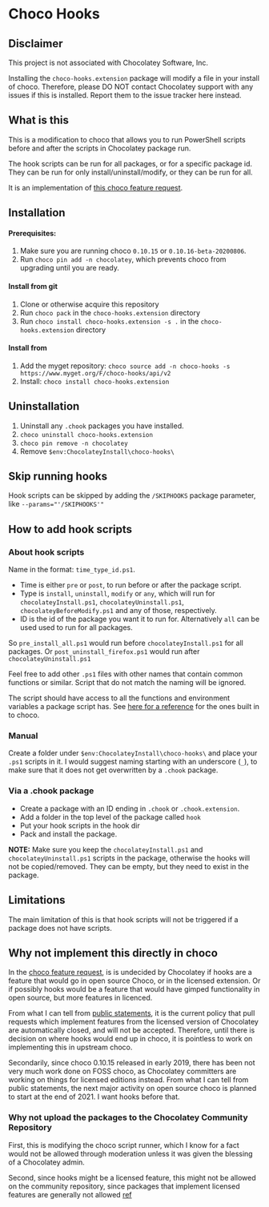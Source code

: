 # Choco Hooks

## Disclaimer

This project is not associated with Chocolatey Software, Inc.

Installing the `choco-hooks.extension` package will modify a file in your install of choco. 
Therefore, please DO NOT contact Chocolatey support with any issues if this is installed. 
Report them to the issue tracker here instead.

## What is this

This is a modification to choco that allows you to run PowerShell scripts before and after the scripts in Chocolatey package run.

The hook scripts can be run for all packages, or for a specific package id. They can be run for only install/uninstall/modify, or they can be run for all.

It is an implementation of [this choco feature request](https://github.com/chocolatey/choco/issues/1185).

## Installation

#### Prerequisites:
1. Make sure you are running choco `0.10.15` or `0.10.16-beta-20200806`. 
2. Run `choco pin add -n chocolatey`, which prevents choco from upgrading until you are ready.

#### Install from git
1. Clone or otherwise acquire this repository 
2. Run `choco pack` in the `choco-hooks.extension` directory
3. Run `choco install choco-hooks.extension -s .` in the `choco-hooks.extension` directory

#### Install from <TODO>

1. Add the myget repository: `choco source add -n choco-hooks -s https://www.myget.org/F/choco-hooks/api/v2`
2. Install: `choco install choco-hooks.extension`

## Uninstallation

1. Uninstall any `.chook` packages you have installed.
2. `choco uninstall choco-hooks.extension`
3. `choco pin remove -n chocolatey`
4. Remove `$env:ChocolateyInstall\choco-hooks\`


## Skip running hooks

Hook scripts can be skipped by adding the `/SKIPHOOKS` package parameter, like `--params="'/SKIPHOOKS'"`

## How to add hook scripts

### About hook scripts

Name in the format: `time_type_id.ps1`. 

- Time is either `pre` or `post`, to run before or after the package script. 
- Type is `install`, `uninstall`, `modify` or `any`, which will run for `chocolateyInstall.ps1`, `chocolateyUninstall.ps1`, `chocolateyBeforeModify.ps1` and any of those, respectively.
- ID is the id of the package you want it to run for. Alternatively `all` can be used used to run for all packages.

So `pre_install_all.ps1` would run before `chocolateyInstall.ps1` for all packages. Or `post_uninstall_firefox.ps1` would run after `chocolateyUninstall.ps1` 

Feel free to add other `.ps1` files with other names that contain common functions or similar. Script that do not match the naming will be ignored.

The script should have access to all the functions and environment variables a package script has. See [here for a reference](https://docs.chocolatey.org/en-us/create/functions/) for the ones built in to choco.

### Manual

Create a folder under `$env:ChocolateyInstall\choco-hooks\` and place your `.ps1` scripts in it. 
I would suggest naming starting with an underscore (`_`), to make sure that it does not get overwritten by a `.chook` package.

### Via a .chook package

- Create a package with an ID ending in `.chook` or `.chook.extension`. 
- Add a folder in the top level of the package called `hook`
- Put your hook scripts in the hook dir
- Pack and install the package. 

**NOTE:** Make sure you keep the `chocolateyInstall.ps1` and `chocolateyUninstall.ps1` scripts in the package, otherwise the hooks will not be copied/removed. They can be empty, but they need to exist in the package.

## Limitations

The main limitation of this is that hook scripts will not be triggered if a package does not have scripts.

## Why not implement this directly in choco

In the [choco feature request](https://github.com/chocolatey/choco/issues/1185), is is undecided by Chocolatey if hooks are a feature that would go in open source Choco, or in the licensed extension. 
Or if possibly hooks would be a feature that would have gimped functionality in open source, but more features in licenced.

From what I can tell from [public statements](https://web.archive.org/web/20210323165032/https://github.com/chocolatey/choco/issues/2139#issuecomment-713112049), it is the current policy that pull requests which implement features from the licensed version of Chocolatey are automatically closed, and will not be accepted.
Therefore, until there is decision on where hooks would end up in choco, it is pointless to work on implementing this in upstream choco.

Secondarily, since choco 0.10.15 released in early 2019, there has been not very much work done on FOSS choco, as Chocolatey committers are working on things for licensed editions instead. 
From what I can tell from public statements, the next major activity on open source choco is planned to start at the end of 2021. I want hooks before that.

### Why not upload the packages to the Chocolatey Community Repository

First, this is modifying the choco script runner, which I know for a fact would not be allowed through moderation unless it was given the blessing of a Chocolatey admin.

Second, since hooks might be a licensed feature, this might not be allowed on the community repository, since packages that implement licensed features are generally not allowed [ref](https://web.archive.org/web/20210323181837/https://chocolatey.org/packages/choco-cleaner/0.0.1)